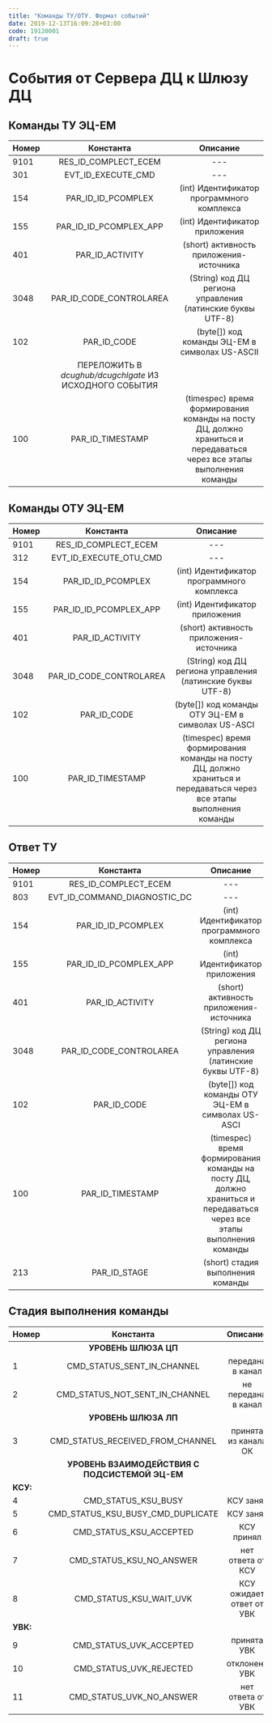 ```yaml
---
title: "Команды ТУ/ОТУ. Формат событий"
date: 2019-12-13T16:09:28+03:00
code: 19120001
draft: true
---
```


# События от Сервера ДЦ к Шлюзу ДЦ

## Команды ТУ ЭЦ-ЕМ
| Номер |                        Константа                        |                                                       Описание                                                        |
|:------|:-------------------------------------------------------:|:---------------------------------------------------------------------------------------------------------------------:|
| 9101  |                  RES_ID_COMPLECT_ECEM                   |                                                          ---                                                          |
| 301   |                   EVT_ID_EXECUTE_CMD                    |                                                          ---                                                          |
| 154   |                   PAR_ID_ID_PCOMPLEX                    |                                      (int) Идентификатор программного комплекса                                       |
| 155   |                 PAR_ID_ID_PCOMPLEX_APP                  |                                            (int) Идентификатор приложения                                             |
| 401   |                     PAR_ID_ACTIVITY                     |                                        (short) активность приложения-источника                                        |
| 3048  |                 PAR_ID_CODE_CONTROLAREA                 |                              (String) код ДЦ региона управления (латинские буквы UTF-8)                               |
| 102   |                       PAR_ID_CODE                       |                                    (byte[]) код команды ЭЦ-ЕМ в символах US-ASCII                                     |
|       | ПЕРЕЛОЖИТЬ В *dcughub/dcugchlgate* ИЗ ИСХОДНОГО СОБЫТИЯ |                                                                                                                       |
| 100   |                    PAR_ID_TIMESTAMP                     | (timespec) время формирования команды на посту ДЦ, должно храниться и передаваться через все этапы выполнения команды |
## Команды ОТУ ЭЦ-ЕМ
| Номер |        Константа        |                                                       Описание                                                        |
|:------|:-----------------------:|:---------------------------------------------------------------------------------------------------------------------:|
| 9101  |  RES_ID_COMPLECT_ECEM   |                                                          ---                                                          |
| 312   | EVT_ID_EXECUTE_OTU_CMD  |                                                          ---                                                          |
| 154   |   PAR_ID_ID_PCOMPLEX    |                                      (int) Идентификатор программного комплекса                                       |
| 155   | PAR_ID_ID_PCOMPLEX_APP  |                                            (int) Идентификатор приложения                                             |
| 401   |     PAR_ID_ACTIVITY     |                                        (short) активность приложения-источника                                        |
| 3048  | PAR_ID_CODE_CONTROLAREA |                              (String) код ДЦ региона управления (латинские буквы UTF-8)                               |
| 102   |       PAR_ID_CODE       |                                   (byte[]) код команды ОТУ ЭЦ-ЕМ в символах US-ASCI                                   |
| 100   |    PAR_ID_TIMESTAMP     | (timespec) время формирования команды на посту ДЦ, должно храниться и передаваться через все этапы выполнения команды |
## Ответ ТУ
| Номер |          Константа           |                                                       Описание                                                        |
|:------|:----------------------------:|:---------------------------------------------------------------------------------------------------------------------:|
| 9101  |     RES_ID_COMPLECT_ECEM     |                                                          ---                                                          |
| 803   | EVT_ID_COMMAND_DIAGNOSTIC_DC |                                                          ---                                                          |
| 154   |      PAR_ID_ID_PCOMPLEX      |                                      (int) Идентификатор программного комплекса                                       |
| 155   |    PAR_ID_ID_PCOMPLEX_APP    |                                            (int) Идентификатор приложения                                             |
| 401   |       PAR_ID_ACTIVITY        |                                        (short) активность приложения-источника                                        |
| 3048  |   PAR_ID_CODE_CONTROLAREA    |                              (String) код ДЦ региона управления (латинские буквы UTF-8)                               |
| 102   |         PAR_ID_CODE          |                                   (byte[]) код команды ОТУ ЭЦ-ЕМ в символах US-ASCI                                   |
| 100   |       PAR_ID_TIMESTAMP       | (timespec) время формирования команды на посту ДЦ, должно храниться и передаваться через все этапы выполнения команды |
| 213   |         PAR_ID_STAGE         |                                           (short) стадия выполнения команды                                           |

## Стадия выполнения команды
| Номер    |                   Константа                    |         Описание         |
|:---------|:----------------------------------------------:|:------------------------:|
|          |              **УРОВЕНЬ ШЛЮЗА ЦП**              |                          |
| 1        |           CMD_STATUS_SENT_IN_CHANNEL           |     передана в канал     |
| 2        |         CMD_STATUS_NOT_SENT_IN_CHANNEL         |   не передана в канал    |
|          |              **УРОВЕНЬ ШЛЮЗА ЛП**              |                          |
| 3        |        CMD_STATUS_RECEIVED_FROM_CHANNEL        |   принята из канала ОК   |
|          | **УРОВЕНЬ ВЗАИМОДЕЙСТВИЯ С ПОДСИСТЕМОЙ ЭЦ-ЕМ** |                          |
| **КСУ:** |                                                |                          |
| 4        |              CMD_STATUS_KSU_BUSY               |        КСУ занят         |
| 5        |       CMD_STATUS_KSU_BUSY_CMD_DUPLICATE        |        КСУ занят         |
| 6        |            CMD_STATUS_KSU_ACCEPTED             |        КСУ принял        |
| 7        |            CMD_STATUS_KSU_NO_ANSWER            |    нет ответа от КСУ     |
| 8        |            CMD_STATUS_KSU_WAIT_UVK             | КСУ ожидает ответ от УВК |
| **УВК:** |                                                |                          |
| 9        |            CMD_STATUS_UVK_ACCEPTED             |       принята УВК        |
| 10       |            CMD_STATUS_UVK_REJECTED             |      отклонена УВК       |
| 11       |            CMD_STATUS_UVK_NO_ANSWER            |    нет ответа от УВК     |

